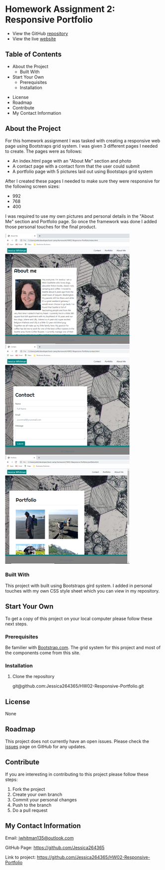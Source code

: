 # Homework Assignment 2: Responsive Portfolio

- View the GitHub [repository](https://github.com/Jessica264365/HW02-Responsive-Portfolio)
- View the live [website](https://jessica264365.github.io/HW02-Responsive-Portfolio/)

## Table of Contents

- About the Project
  - Built With
- Start Your Own
  - Prerequisites
  - Installation
* License
* Roadmap
* Contribute
* My Contact Information

## About the Project

For this homework assignment I was tasked with creating a responsive web page using Bootstraps grid system. I was given 3 different pages I needed to create. The pages were as follows:

- An index.html page with an "About Me" section and photo
- A contact page with a contact form that the user could submit
- A portfolio page with 5 pictures laid out using Bootstaps grid system

After I created these pages I needed to make sure they were responsive for the following screen sizes:

- 992
- 768
- 400

I was required to use my own pictures and personal details in the "About Me" section and Portfolio page. So once the framework was done I added those personal touches for the final product.

![](/images/aboutme.PNG) ![](/images/contact.PNG) ![](/images/portfolio.PNG)  

### Built With

This project with built using Bootstraps gird system. I added in personal touches with my own CSS style sheet which you can view in my repository.

## Start Your Own

To get a copy of this project on your local computer please follow these next steps.

### Prerequisites

Be familier with [Bootstrap.com](https://getbootstrap.com/). The grid system for this project and most of the components come from this site.

### Installation

1. Clone the repository

   git@github.<span></span>com:Jessica264365/HW02-Responsive-Portfolio.git

## License

None

## Roadmap

This project does not currently have an open issues. Please check the [issues](https://github.com/Jessica264365/HW02-Responsive-Portfolio/issues) page on GitHub for any updates.

## Contribute

If you are interesting in contributing to this project please follow these steps:

1. Fork the project
2. Create your own branch
3. Commit your personal changes
4. Push to the branch
5. Do a pull request

## My Contact Information

Email: jwhitman135@outlook.com

GitHub Page: https://github.com/Jessica264365

Link to project: https://github.com/Jessica264365/HW02-Responsive-Portfolio
